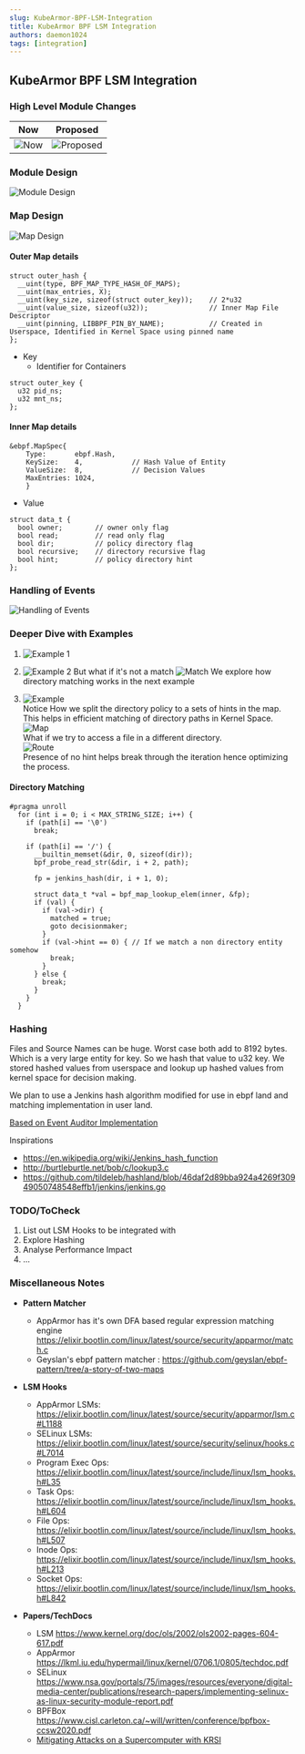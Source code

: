 ```yaml
---
slug: KubeArmor-BPF-LSM-Integration
title: KubeArmor BPF LSM Integration
authors: daemon1024
tags: [integration]
---
```


## KubeArmor BPF LSM Integration

### High Level Module Changes

|   Now   |  Proposed  |
| :----: | :---: |
| ![Now](./image-integration-1.png) |   ![Proposed](./image-integration-2.png)   |

### Module Design

![Module Design](./image-integration-3.png)

### Map Design

![Map Design](./image-integration-4.png)

#### Outer Map details

```golang
struct outer_hash {
  __uint(type, BPF_MAP_TYPE_HASH_OF_MAPS);
  __uint(max_entries, X);
  __uint(key_size, sizeof(struct outer_key));    // 2*u32
  __uint(value_size, sizeof(u32));               // Inner Map File Descriptor
  __uint(pinning, LIBBPF_PIN_BY_NAME);           // Created in Userspace, Identified in Kernel Space using pinned name
};
```

* Key
    * Identifier for Containers

```golang
struct outer_key {
  u32 pid_ns;
  u32 mnt_ns;
};
```

#### Inner Map details

```golang
&ebpf.MapSpec{
    Type:       ebpf.Hash,
    KeySize:    4,            // Hash Value of Entity
    ValueSize:  8,            // Decision Values
    MaxEntries: 1024,
    }
```

* Value 

```golang
struct data_t {
  bool owner;        // owner only flag
  bool read;         // read only flag 
  bool dir;          // policy directory flag
  bool recursive;    // directory recursive flag
  bool hint;         // policy directory hint
};
```

### Handling of Events

![Handling of Events](./image-integration-5.png)

### Deeper Dive with Examples

1. ![Example 1](./image-integration-6.png)

2. ![Example 2](./image-integration-7.png)
But what if it's not a match
![Match](image-integration-8.png)
We explore how directory matching works in the next example

3. ![Example](./image-integration-9.png)<br/>
   Notice How we split the directory policy to a sets of hints in the map. This helps in efficient matching of directory paths in Kernel Space.
![Map](./image-integration-10.png)<br/>
What if we try to access a file in a different directory.<br/>
![Route](./image-integration-11.png)<br/>
Presence of no hint helps break through the iteration hence optimizing the process.

#### Directory Matching

```golang
#pragma unroll
  for (int i = 0; i < MAX_STRING_SIZE; i++) {
    if (path[i] == '\0')
      break;

    if (path[i] == '/') {
      __builtin_memset(&dir, 0, sizeof(dir));
      bpf_probe_read_str(&dir, i + 2, path);

      fp = jenkins_hash(dir, i + 1, 0);

      struct data_t *val = bpf_map_lookup_elem(inner, &fp);
      if (val) {
        if (val->dir) {
          matched = true;
          goto decisionmaker;
        }
        if (val->hint == 0) { // If we match a non directory entity somehow
          break;
        }
      } else {
        break;
      }
    }
  }
```

### Hashing

Files and Source Names can be huge. Worst case both add to 8192 bytes. Which is a very large entity for key. So we hash that value to u32 key. We stored hashed values from userspace and lookup up hashed values from kernel space for decision making.

We plan to use a Jenkins hash algorithm modified for use in ebpf land and matching implementation in user land.

[Based on Event Auditor Implementation](https://github.com/kubearmor/KubeArmor/blob/990a852c88ab580011bde8a72adba33625ffcacd/KubeArmor/BPF/hash.h)

Inspirations

* https://en.wikipedia.org/wiki/Jenkins_hash_function
* http://burtleburtle.net/bob/c/lookup3.c
* https://github.com/tildeleb/hashland/blob/46daf2d89bba924a4269f30949050748548effb1/jenkins/jenkins.go
  
### TODO/ToCheck

1. List out LSM Hooks to be integrated with
2. Explore Hashing
3. Analyse Performance Impact
4. ...

### Miscellaneous Notes

* **Pattern Matcher**

    * AppArmor has it's own DFA based regular expression matching engine https://elixir.bootlin.com/linux/latest/source/security/apparmor/match.c
    * Geyslan's ebpf pattern matcher : https://github.com/geyslan/ebpf-pattern/tree/a-story-of-two-maps

* **LSM Hooks**

    * AppArmor LSMs: https://elixir.bootlin.com/linux/latest/source/security/apparmor/lsm.c#L1188
    * SELinux LSMs: https://elixir.bootlin.com/linux/latest/source/security/selinux/hooks.c#L7014
    * Program Exec Ops: https://elixir.bootlin.com/linux/latest/source/include/linux/lsm_hooks.h#L35
    * Task Ops: https://elixir.bootlin.com/linux/latest/source/include/linux/lsm_hooks.h#L604
    * File Ops: https://elixir.bootlin.com/linux/latest/source/include/linux/lsm_hooks.h#L507
    * Inode Ops: https://elixir.bootlin.com/linux/latest/source/include/linux/lsm_hooks.h#L213
    * Socket Ops: https://elixir.bootlin.com/linux/latest/source/include/linux/lsm_hooks.h#L842
  
* **Papers/TechDocs**

    * LSM https://www.kernel.org/doc/ols/2002/ols2002-pages-604-617.pdf
    * AppArmor https://lkml.iu.edu/hypermail/linux/kernel/0706.1/0805/techdoc.pdf
    * SELinux https://www.nsa.gov/portals/75/images/resources/everyone/digital-media-center/publications/research-papers/implementing-selinux-as-linux-security-module-report.pdf
    * BPFBox https://www.cisl.carleton.ca/~will/written/conference/bpfbox-ccsw2020.pdf
    * [Mitigating Attacks on a Supercomputer with KRSI](https://www.sans.org/white-papers/40010/)